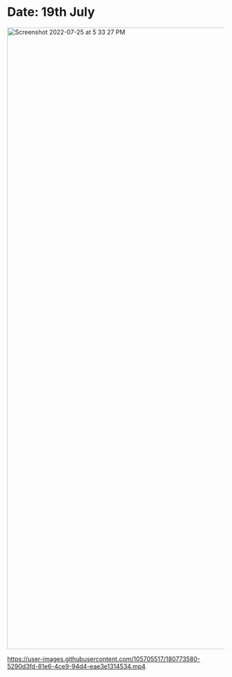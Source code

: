 # Date: 19th July

<img width="1440" alt="Screenshot 2022-07-25 at 5 33 27 PM" src="https://user-images.githubusercontent.com/105705517/180773972-dda014e7-c4c3-485f-9609-1bd4b2b786f1.png">


https://user-images.githubusercontent.com/105705517/180773580-5290d3fd-81e6-4ce9-94d4-eae3e1314534.mp4

